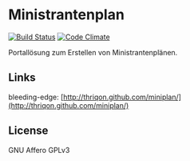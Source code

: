 Ministrantenplan
================

[![Build Status](https://travis-ci.org/thriqon/miniplan.png?branch=master)](https://travis-ci.org/thriqon/miniplan) [![Code Climate](https://codeclimate.com/github/thriqon/miniplan.png)](https://codeclimate.com/github/thriqon/miniplan)

Portallösung zum Erstellen von Ministrantenplänen.

Links
-----

bleeding-edge: [http://thriqon.github.com/miniplan/](http://thriqon.github.com/miniplan/)

License
-------

GNU Affero GPLv3

